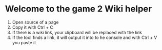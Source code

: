 # Welcome to the game 2 Wiki helper

1. Open source of a page
2. Copy it with Ctrl + C
3. If there is a wiki link, your clipboard will be replaced with the link
4. If the tool finds a link, it will output it into to he console and with Ctrl + V you paste it

